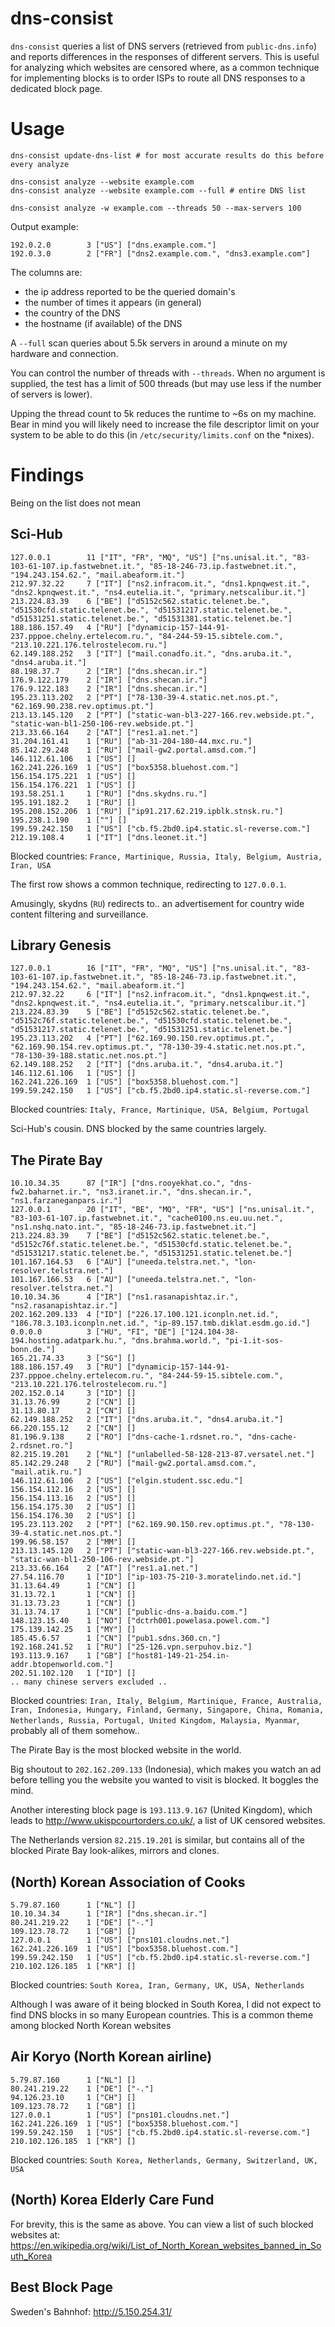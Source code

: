 # dns-consist

`dns-consist` queries a list of DNS servers (retrieved from `public-dns.info`) and reports differences in the responses of different servers. This is useful for analyzing which websites are censored where, as a common technique for implementing blocks is to order ISPs to route all DNS responses to a dedicated block page.

# Usage

	dns-consist update-dns-list # for most accurate results do this before every analyze
	
	dns-consist analyze --website example.com
	dns-consist analyze --website example.com --full # entire DNS list
	
	dns-consist analyze -w example.com --threads 50 --max-servers 100
    
Output example:

	192.0.2.0        3 ["US"] ["dns.example.com."]
	192.0.3.0        2 ["FR"] ["dns2.example.com.", "dns3.example.com"]
	
The columns are:

* the ip address reported to be the queried domain's
* the number of times it appears (in general)
* the country of the DNS
* the hostname (if available) of the DNS
	
A `--full` scan queries about 5.5k servers in around a minute on my hardware and connection.

You can control the number of threads with `--threads`. When no argument is supplied, the test has a limit of 500 threads (but may use less if the number of servers is lower).

Upping the thread count to 5k reduces the runtime to ~6s on my machine. Bear in mind you will likely need to increase the file descriptor limit on your system to be able to do this 
(in `/etc/security/limits.conf` on the *nixes).

# Findings

Being on the list does not mean

## Sci-Hub

	127.0.0.1        11 ["IT", "FR", "MQ", "US"] ["ns.unisal.it.", "83-103-61-107.ip.fastwebnet.it.", "85-18-246-73.ip.fastwebnet.it.", "194.243.154.62.", "mail.abeaform.it."]
	212.97.32.22     7 ["IT"] ["ns2.infracom.it.", "dns1.kpnqwest.it.", "dns2.kpnqwest.it.", "ns4.eutelia.it.", "primary.netscalibur.it."]
	213.224.83.39    6 ["BE"] ["d5152c562.static.telenet.be.", "d51530cfd.static.telenet.be.", "d51531217.static.telenet.be.", "d51531251.static.telenet.be.", "d51531381.static.telenet.be."]
	188.186.157.49   4 ["RU"] ["dynamicip-157-144-91-237.pppoe.chelny.ertelecom.ru.", "84-244-59-15.sibtele.com.", "213.10.221.176.telrostelecom.ru."]
	62.149.188.252   3 ["IT"] ["mail.conadfo.it.", "dns.aruba.it.", "dns4.aruba.it."]
	88.198.37.7      2 ["IR"] ["dns.shecan.ir."]
	176.9.122.179    2 ["IR"] ["dns.shecan.ir."]
	176.9.122.183    2 ["IR"] ["dns.shecan.ir."]
	195.23.113.202   2 ["PT"] ["78-130-39-4.static.net.nos.pt.", "62.169.90.238.rev.optimus.pt."]
	213.13.145.120   2 ["PT"] ["static-wan-bl3-227-166.rev.webside.pt.", "static-wan-bl1-250-106-rev.webside.pt."]
	213.33.66.164    2 ["AT"] ["res1.a1.net."]
	31.204.161.41    1 ["RU"] ["ab-31-204-180-44.mxc.ru."]
	85.142.29.248    1 ["RU"] ["mail-gw2.portal.amsd.com."]
	146.112.61.106   1 ["US"] []
	162.241.226.169  1 ["US"] ["box5358.bluehost.com."]
	156.154.175.221  1 ["US"] []
	156.154.176.221  1 ["US"] []
	193.58.251.1     1 ["RU"] ["dns.skydns.ru."]
	195.191.182.2    1 ["RU"] []
	195.208.152.206  1 ["RU"] ["ip91.217.62.219.ipblk.stnsk.ru."]
	195.238.1.190    1 [""] []
	199.59.242.150   1 ["US"] ["cb.f5.2bd0.ip4.static.sl-reverse.com."]
	212.19.108.4     1 ["IT"] ["dns.leonet.it."]

Blocked countries: `France, Martinique, Russia, Italy, Belgium, Austria, Iran, USA`

The first row shows a common technique, redirecting to `127.0.0.1`. 

Amusingly, skydns (`RU`) redirects to.. an advertisement for country wide content filtering and surveillance.

## Library Genesis

	127.0.0.1        16 ["IT", "FR", "MQ", "US"] ["ns.unisal.it.", "83-103-61-107.ip.fastwebnet.it.", "85-18-246-73.ip.fastwebnet.it.", "194.243.154.62.", "mail.abeaform.it."]
	212.97.32.22     6 ["IT"] ["ns2.infracom.it.", "dns1.kpnqwest.it.", "dns2.kpnqwest.it.", "ns4.eutelia.it.", "primary.netscalibur.it."]
	213.224.83.39    5 ["BE"] ["d5152c562.static.telenet.be.", "d5152c76f.static.telenet.be.", "d51530cfd.static.telenet.be.", "d51531217.static.telenet.be.", "d51531251.static.telenet.be."]
	195.23.113.202   4 ["PT"] ["62.169.90.150.rev.optimus.pt.", "62.169.90.154.rev.optimus.pt.", "78-130-39-4.static.net.nos.pt.", "78-130-39-188.static.net.nos.pt."]
	62.149.188.252   2 ["IT"] ["dns.aruba.it.", "dns4.aruba.it."]
	146.112.61.106   1 ["US"] []
	162.241.226.169  1 ["US"] ["box5358.bluehost.com."]
	199.59.242.150   1 ["US"] ["cb.f5.2bd0.ip4.static.sl-reverse.com."]
		
Blocked countries: `Italy, France, Martinique, USA, Belgium, Portugal`

Sci-Hub's cousin. DNS blocked by the same countries largely.

## The Pirate Bay

	10.10.34.35      87 ["IR"] ["dns.rooyekhat.co.", "dns-fw2.baharnet.ir.", "ns3.iranet.ir.", "dns.shecan.ir.", "ns1.farzaneganpars.ir."]
	127.0.0.1        20 ["IT", "BE", "MQ", "FR", "US"] ["ns.unisal.it.", "83-103-61-107.ip.fastwebnet.it.", "cache0100.ns.eu.uu.net.", "ns1.nshq.nato.int.", "85-18-246-73.ip.fastwebnet.it."]
	213.224.83.39    7 ["BE"] ["d5152c562.static.telenet.be.", "d5152c76f.static.telenet.be.", "d51530cfd.static.telenet.be.", "d51531217.static.telenet.be.", "d51531251.static.telenet.be."]
	101.167.164.53   6 ["AU"] ["uneeda.telstra.net.", "lon-resolver.telstra.net."]
	101.167.166.53   6 ["AU"] ["uneeda.telstra.net.", "lon-resolver.telstra.net."]
	10.10.34.36      4 ["IR"] ["ns1.rasanapishtaz.ir.", "ns2.rasanapishtaz.ir."]
	202.162.209.133  4 ["ID"] ["226.17.100.121.iconpln.net.id.", "186.78.3.103.iconpln.net.id.", "ip-89.157.tmb.diklat.esdm.go.id."]
	0.0.0.0          3 ["HU", "FI", "DE"] ["124.104-38-194.hosting.adatpark.hu.", "dns.brahma.world.", "pi-1.it-sos-bonn.de."]
	165.21.74.33     3 ["SG"] []
	188.186.157.49   3 ["RU"] ["dynamicip-157-144-91-237.pppoe.chelny.ertelecom.ru.", "84-244-59-15.sibtele.com.", "213.10.221.176.telrostelecom.ru."]
	202.152.0.14     3 ["ID"] []
	31.13.76.99      2 ["CN"] []
	31.13.80.17      2 ["CN"] []
	62.149.188.252   2 ["IT"] ["dns.aruba.it.", "dns4.aruba.it."]
	66.220.155.12    2 ["CN"] []
	81.196.9.138     2 ["RO"] ["dns-cache-1.rdsnet.ro.", "dns-cache-2.rdsnet.ro."]
	82.215.19.201    2 ["NL"] ["unlabelled-58-128-213-87.versatel.net."]
	85.142.29.248    2 ["RU"] ["mail-gw2.portal.amsd.com.", "mail.atik.ru."]
	146.112.61.106   2 ["US"] ["elgin.student.ssc.edu."]
	156.154.112.16   2 ["US"] []
	156.154.113.16   2 ["US"] []
	156.154.175.30   2 ["US"] []
	156.154.176.30   2 ["US"] []
	195.23.113.202   2 ["PT"] ["62.169.90.150.rev.optimus.pt.", "78-130-39-4.static.net.nos.pt."]
	199.96.58.157    2 ["MM"] []
	213.13.145.120   2 ["PT"] ["static-wan-bl3-227-166.rev.webside.pt.", "static-wan-bl1-250-106-rev.webside.pt."]
	213.33.66.164    2 ["AT"] ["res1.a1.net."]
	27.54.116.70     1 ["ID"] ["ip-103-75-210-3.moratelindo.net.id."]
	31.13.64.49      1 ["CN"] []
	31.13.72.1       1 ["CN"] []
	31.13.73.23      1 ["CN"] []
	31.13.74.17      1 ["CN"] ["public-dns-a.baidu.com."]
	148.123.15.40    1 ["NO"] ["dctrh001.powelasa.powel.com."]
	175.139.142.25   1 ["MY"] []
	185.45.6.57      1 ["CN"] ["pub1.sdns.360.cn."]
	192.168.241.52   1 ["RU"] ["25-126.vpn.serpuhov.biz."]
	193.113.9.167    1 ["GB"] ["host81-149-21-254.in-addr.btopenworld.com."]
	202.51.102.120   1 ["ID"] []
	.. many chinese servers excluded ..
	
Blocked countries: `Iran, Italy, Belgium, Martinique, France, Australia, Iran, Indonesia, Hungary, Finland, Germany, Singapore, China, Romania, Netherlands, Russia, Portugal, United Kingdom, Malaysia, Myanmar`, probably all of them somehow..

The Pirate Bay is the most blocked website in the world. 

Big shoutout to `202.162.209.133` (Indonesia), which makes you watch an ad before telling you the website you wanted to visit is blocked. It boggles the mind.

Another interesting block page is `193.113.9.167` (United Kingdom), which leads to http://www.ukispcourtorders.co.uk/, a list of UK censored websites.

The Netherlands version `82.215.19.201` is similar, but contains all of the blocked Pirate Bay look-alikes, mirrors and clones.

## (North) Korean Association of Cooks

	5.79.87.160      1 ["NL"] []
	10.10.34.34      1 ["IR"] ["dns.shecan.ir."]
	80.241.219.22    1 ["DE"] ["-."]
	109.123.78.72    1 ["GB"] []
	127.0.0.1        1 ["US"] ["pns101.cloudns.net."]
	162.241.226.169  1 ["US"] ["box5358.bluehost.com."]
	199.59.242.150   1 ["US"] ["cb.f5.2bd0.ip4.static.sl-reverse.com."]
	210.102.126.185  1 ["KR"] []
	
Blocked countries: `South Korea, Iran, Germany, UK, USA, Netherlands`

Although I was aware of it being blocked in South Korea, I did not expect to find DNS blocks in so many European countries. This is a common theme among blocked North Korean websites

## Air Koryo (North Korean airline)

	5.79.87.160      1 ["NL"] []
	80.241.219.22    1 ["DE"] ["-."]
	94.126.23.10     1 ["CH"] []
	109.123.78.72    1 ["GB"] []
	127.0.0.1        1 ["US"] ["pns101.cloudns.net."]
	162.241.226.169  1 ["US"] ["box5358.bluehost.com."]
	199.59.242.150   1 ["US"] ["cb.f5.2bd0.ip4.static.sl-reverse.com."]
	210.102.126.185  1 ["KR"] []

Blocked countries: `South Korea, Netherlands, Germany, Switzerland, UK, USA`


## (North) Korea Elderly Care Fund

For brevity, this is the same as above. You can view a list of such blocked websites at: https://en.wikipedia.org/wiki/List_of_North_Korean_websites_banned_in_South_Korea

## Best Block Page

Sweden's Bahnhof: http://5.150.254.31/






